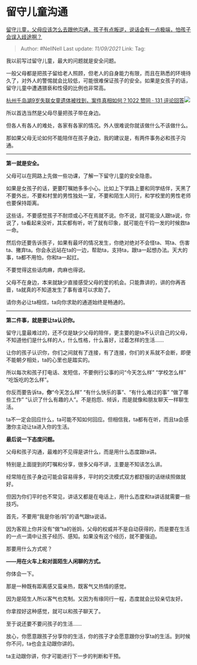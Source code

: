 # 留守儿童沟通
[留守儿童，父母应该怎么去跟他沟通，孩子有点叛逆，说话会有一点极端，怕孩子会误入歧途啊？](https://www.zhihu.com/question/301600967/answer/2112582522)

> Author: #NellNell
> Last update: *11/09/2021*
> Link:
> Tag:

我以前写过留守儿童，最大的问题就是安全问题。

一般父母都是把孩子留给老人照顾，但老人的自身能力有限，而且在熟悉的环境待久了，对外人的警惕就会比较低，可能很难保证孩子的安全。如果是女孩子的话，留守儿童中遭遇猥亵和性侵的比例也非常高。

[杭州千岛湖9岁失联女童遗体被找到，案件真相如何？1022 赞同 · 131 评论回答![](https://pic1.zhimg.com/v2-0a96eccedb99451ba0dffbc390144c80_180x120.jpg)](https://www.zhihu.com/question/334731954/answer/748106487)

所以首选当然是父母尽量把孩子带在身边。

但各人有各人的难处，各家有各家的情况。外人很难说你就该做什么不该做什么。

那如果父母无论如何不能陪伴在孩子身边，我的建议是，有两件事务必和孩子沟通。

---

**第一就是安全。**

父母可以在网路上先做一些功课，了解一下留守儿童的安全隐患。

如果是女孩子的话，更要叮嘱她多多小心。比如上下学路上要和同学结伴，天黑了不要外出，不要和村里的男性独处一室，不要和陌生人同行，和学校里的男性老师也要保持距离。

这些话，不要感觉孩子不耐烦或心不在焉就不说。你不说，就可能没人跟ta说，你说了，ta看起来没听，其实都有听，听了就有印象，就可能在千钧一发的时候救ta一命。

然后你还要告诉孩子，如果有最坏的情况发生，你绝对绝对不会怪ta、骂ta、伤害ta、撇弃ta。你会永远站在ta的一边，帮助ta，支持ta，跟ta一起想办法。天大的事，ta都不用怕，你和ta一起扛。

不要觉得这些话肉麻，肉麻也得说。

父母不在身边，本来就缺少直接感受父母的爱的机会。只能靠讲的，讲的你再吝啬，ta就真的不知道发生了事有谁可以求助了。

请你务必让ta相信，ta向你求助的通道始终是畅通的。

---

**第二件事，就是要让ta认识你。**

留守儿童最难过的，还不仅是缺少父母的陪伴，更主要的是ta不认识自己的父母，不知道他们是什么样的人，什么性格，什么喜好，过着怎样的生活……

让你的孩子认识你，你们之间就有了连接，有了连接，你们的关系就不会断，即便不能朝夕相处，ta的心里也是踏实的。

所以每次和孩子打电话、发短信，不要例行公事的问“今天怎么样” “学校怎么样” “吃饭吃的怎么样”。

你反而要告诉ta，**你**“今天怎么样” “有什么快乐的事”、“有什么难过的事” “做了哪些工作” “认识了什么有趣的人”。不是抱怨、倾诉，而是就像和朋友聊天一样聊生活。

ta不一定会回应什么，ta可能不知如何回应。但相信我，ta都有在听，而且ta会感激你主动让ta进入你的生活。

**最后说一下态度问题。**

父母和孩子沟通，最难的不见得是讲什么，而是用什么态度跟ta讲。

特别是上面提到的叮嘱和分享，很多父母不讲，主要是不知该怎么讲。

经常陪在孩子身边可能会容易得多，平时的交流模式双方都舒服的话继续照做就好。

但因为你们平时也不常见，讲话又都是在电话上，用什么态度和ta讲话就需要一些技巧。

首先，不要用“我是你爸/妈”的语气跟ta说话。

因为客观上你并没有“做”ta的爸妈，父母的权威并不是自动获得的，而是要在生活的一点一滴中让孩子经历、感知。如果没有这个经历，就不要强迫。

那要用什么方式呢？

**——用在火车上和对面陌生人闲聊的方式。**

你体会一下。

那是一种既有距离感又蛮亲热，既客气又热情的感觉。

因为是陌生人所以客气也克制。又因为有缘同行一程，态度就会比较亲切友好。

你拿捏好这种感觉，就可以和孩子聊天了。

至于说还要不要问孩子的生活……

放心，你愿意跟孩子分享你的生活，你的孩子才会愿意跟你分享ta的生活。到时候你不问，ta也会主动跟你讲的。

ta主动跟你讲，你才可能进行下一步的判断和干预。
